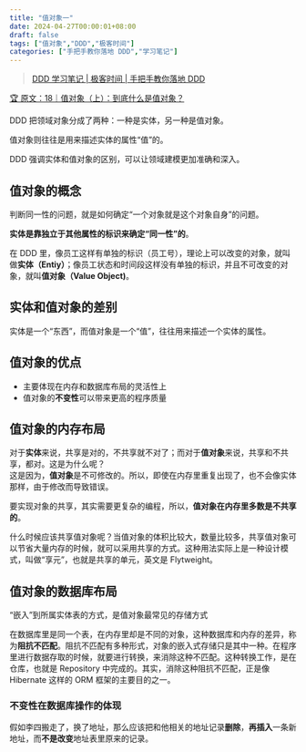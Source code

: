 ```yaml
---
title: "值对象一"
date: 2024-04-27T00:00:01+08:00
draft: false
tags: ["值对象","DDD","极客时间"]
categories: ["手把手教你落地 DDD","学习笔记"]
---
```


> [DDD 学习笔记 | 极客时间 | 手把手教你落地 DDD](../dir)

[🏆 原文：18｜值对象（上）：到底什么是值对象？](http://gk.link/a/12kzU)

DDD 把领域对象分成了两种：一种是实体，另一种是值对象。

值对象则往往是用来描述实体的属性“值”的。

DDD 强调实体和值对象的区别，可以让领域建模更加准确和深入。

## 值对象的概念

判断同一性的问题，就是如何确定“一个对象就是这个对象自身”的问题。

**实体是靠独立于其他属性的标识来确定“同一性”的**。

在 DDD 里，像员工这样有单独的标识（员工号），理论上可以改变的对象，就叫做**实体（Entiy）**；像员工状态和时间段这样没有单独的标识，并且不可改变的对象，就叫**值对象（Value Object)**。

## 实体和值对象的差别

实体是一个“东西”，而值对象是一个“值”，往往用来描述一个实体的属性。

## 值对象的优点

- 主要体现在内存和数据库布局的灵活性上
- 值对象的**不变性**可以带来更高的程序质量

## 值对象的内存布局

对于**实体**来说，共享是对的，不共享就不对了；而对于**值对象**来说，共享和不共享，都对。这是为什么呢？  
这是因为，**值对象**是不可修改的。所以，即使在内存里重复出现了，也不会像实体那样，由于修改而导致错误。

要实现对象的共享，其实需要更复杂的编程，所以，**值对象在内存里多数是不共享的**。

什么时候应该共享值对象呢？当值对象的体积比较大，数量比较多，共享值对象可以节省大量内存的时候，就可以采用共享的方式。这种用法实际上是一种设计模式，叫做“享元”，也就是共享的单元，英文是 Flytweight。

## 值对象的数据库布局

“嵌入”到所属实体表的方式，是值对象最常见的存储方式

在数据库里是同一个表，在内存里却是不同的对象，这种数据库和内存的差异，称为**阻抗不匹配**。阻抗不匹配有多种形式，对象的嵌入式存储只是其中一种。在程序里进行数据存取的时候，就要进行转换，来消除这种不匹配。这种转换工作，是在仓库，也就是 Repository 中完成的。其实，消除这种阻抗不匹配，正是像 Hibernate 这样的 ORM 框架的主要目的之一。

### 不变性在数据库操作的体现

假如李四搬走了，换了地址，那么应该把和他相关的地址记录**删除**，**再插入**一条新地址，而**不是改变**地址表里原来的记录。